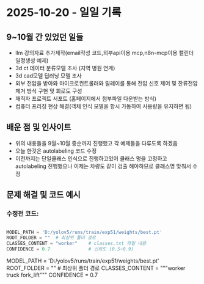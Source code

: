 # 2025-10-20 - 일일 기록

##  9~10월 간 있었던 일들
- llm 강의자료 추가제작(email작성 코드,외부api이용 mcp,n8n-mcp이용 캘린더 일정생성 예제)
- 3d ct 데이터 분류모델 조사 (지역 병원 연계)
- 3d cad모델 딥러닝 모델 조사
- 외부 전압을 받아와 마이크로컨트롤러와 릴레이를 통해 전압 신호 제어 및 잔류전압 제거 방식 구현 및 회로도 구성
- 재직자 프로젝트 서포트 (홈페이지에서 첨부파일 다운받는 방식)
- 컴퓨터 프리징 현상 해결(객체 인식 모델을 항시 가동하여 사용량을 유지하면 됨)

##  배운 점 및 인사이트
- 위의 내용들을 9월~10월 중순까지 진행했고 각 예제들을 다루도록 하겠음
- 오늘 한것은 autolabeling 코드 수정
- 이전까지는 단일클래스 인식으로 진행하고있어 클래스 명을 고정하고 autolabeling 진행했으나 이제는 차량도 같이 검출 해야하므로 클래스명 맞춰서 수정

##  문제 해결 및 코드 예시

### 수정전 코드:
```python

MODEL_PATH = 'D:/yolov5/runs/train/exp51/weights/best.pt'       
ROOT_FOLDER = ""  # 최상위 폴더 경로
CLASSES_CONTENT = "worker"    # classes.txt 파일 내용
CONFIDENCE = 0.7              # 신뢰도 (0.5~0.9)
```
MODEL_PATH = 'D:/yolov5/runs/train/exp51/weights/best.pt'       
ROOT_FOLDER = ""  # 최상위 폴더 경로
CLASSES_CONTENT = """worker
truck
fork_lift"""
CONFIDENCE = 0.7     

